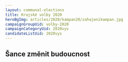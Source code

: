 ```yaml
---
layout: communal-elections
title: Krajské volby 2020
heroBgImg: articles/2020/kampan20/zahajenikampan.jpg
campaignGroupUid: volby-2020
campaignCategoryUid: 2020vys
candidateListUid: 2020vys
---
```


<h2 class="head-alt-base md:head-alt-md mt-2">Šance změnit budoucnost</h2>

<!-- <div class="mt-4 md:mt-8 space-y-4">
  {% include buttons/icon.html icon="ico--chevron-right" cta="Program" class="btn--cyan-200 btn--hoveractive btn--fullwidth md:btn--autowidth text-lg" %}
  {% include buttons/icon.html icon="ico--chevron-right" cta="Kandidáti" class="btn--blue-300 btn--hoveractive btn--fullwidth md:btn--autowidth text-lg" %}
</div> -->
